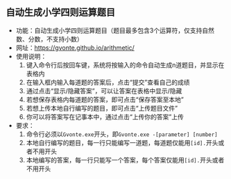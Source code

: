 ## 自动生成小学四则运算题目
- 功能：自动生成小学四则运算题目（题目最多包含3个运算符，仅支持自然数、分数，不支持小数）
- 网址：https://gvonte.github.io/arithmetic/
- 使用说明：
  1. 键入命令行后按回车键，系统将按输入的命令自动生成n道题目，并显示在表格内
  2. 在输入框内输入每道题的答案后，点击“提交”查看自己的成绩
  3. 通过点击“显示/隐藏答案”，可以让答案在表格中显示/隐藏
  4. 若想保存表格内每道题的答案，即可点击“保存答案至本地”
  5. 若想上传本地自行编写的题目，即可点击“上传题目文件”
  6. 你可以将答案写在记事本中，通过点击“上传你的答案”上传
- 要求：
  1. 命令行必须以`Gvonte.exe`开头，即`Gvonte.exe -[parameter] [number]`
  2. 本地自行编写的题目，每一行只能编写一道题，每道题仅能用`[id].`开头或者不用开头
  3. 本地编写的答案，每一行只能写一个答案，每个答案仅能用`[id].`开头或者不用开头